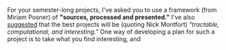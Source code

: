 For your semester-long projects, I've asked you to use a framework (from Miriam Posner) of **"sources, processed and presented."** I've also [suggested](week-02#what-to-expect-in-those-meetings) that the best projects will be (quoting Nick Montfort) _"tractable, computational, and interesting."_ One way of developing a plan for such a project is to take what you find interesting, and 
